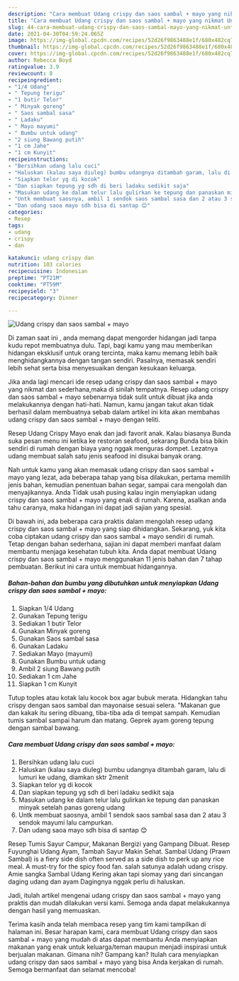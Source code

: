 ```yaml
---
description: "Cara membuat Udang crispy dan saos sambal + mayo yang nikmat Untuk Jualan"
title: "Cara membuat Udang crispy dan saos sambal + mayo yang nikmat Untuk Jualan"
slug: 44-cara-membuat-udang-crispy-dan-saos-sambal-mayo-yang-nikmat-untuk-jualan
date: 2021-04-30T04:59:24.065Z
image: https://img-global.cpcdn.com/recipes/52d26f9863488e1f/680x482cq70/udang-crispy-dan-saos-sambal-mayo-foto-resep-utama.jpg
thumbnail: https://img-global.cpcdn.com/recipes/52d26f9863488e1f/680x482cq70/udang-crispy-dan-saos-sambal-mayo-foto-resep-utama.jpg
cover: https://img-global.cpcdn.com/recipes/52d26f9863488e1f/680x482cq70/udang-crispy-dan-saos-sambal-mayo-foto-resep-utama.jpg
author: Rebecca Boyd
ratingvalue: 3.9
reviewcount: 8
recipeingredient:
- "1/4 Udang"
- " Tepung terigu"
- "1 butir Telor"
- " Minyak goreng"
- " Saos sambal sasa"
- " Ladaku"
- " Mayo mayumi"
- " Bumbu untuk udang"
- "2 siung Bawang putih"
- "1 cm Jahe"
- "1 cm Kunyit"
recipeinstructions:
- "Bersihkan udang lalu cuci"
- "Haluskan (kalau saya diuleg) bumbu udangnya ditambah garam, lalu di lumuri ke udang, diamkan sktr 2menit"
- "Siapkan telor yg di kocok"
- "Dan siapkan tepung yg sdh di beri ladaku sedikit saja"
- "Masukan udang ke dalam telur lalu gulirkan ke tepung dan panaskan minyak setelah panas goreng udang"
- "Untk membuat saosnya, ambil 1 sendok saos sambal sasa dan 2 atau 3 sendok mayumi lalu campurkan."
- "Dan udang saoa mayo sdh bisa di santap 😊"
categories:
- Resep
tags:
- udang
- crispy
- dan

katakunci: udang crispy dan 
nutrition: 103 calories
recipecuisine: Indonesian
preptime: "PT21M"
cooktime: "PT59M"
recipeyield: "3"
recipecategory: Dinner

---
```



![Udang crispy dan saos sambal + mayo](https://img-global.cpcdn.com/recipes/52d26f9863488e1f/680x482cq70/udang-crispy-dan-saos-sambal-mayo-foto-resep-utama.jpg)

Di zaman  saat ini , anda memang dapat mengorder hidangan jadi tanpa kudu repot membuatnya dulu. Tapi, bagi kamu yang mau memberikan hidangan eksklusif untuk orang tercinta, maka kamu memang lebih baik menghidangkannya dengan tangan sendiri. Pasalnya, memasak sendiri lebih sehat serta bisa menyesuaikan dengan kesukaan keluarga.

Jika anda lagi mencari ide resep udang crispy dan saos sambal + mayo yang nikmat dan sederhana,maka di sinilah tempatnya. Resep udang crispy dan saos sambal + mayo  sebenarnya tidak sulit untuk dibuat jika anda melakukannya dengan hati-hati. Namun, kamu jangan takut akan tidak berhasil dalam membuatnya 
sebab dalam artikel ini kita akan membahas udang crispy dan saos sambal + mayo dengan teliti.  

Resep Udang Crispy Mayo enak dan jadi favorit anak. Kalau biasanya Bunda suka pesan menu ini ketika ke restoran seafood, sekarang Bunda bisa bikin sendiri di rumah dengan biaya yang nggak menguras dompet. Lezatnya udang membuat salah satu jenis seafood ini disukai banyak orang.

Nah untuk kamu yang akan memasak udang crispy dan saos sambal + mayo yang lezat, ada beberapa tahap yang bisa dilakukan, pertama memilih jenis bahan, kemudian penentuan bahan segar, sampai cara mengolah dan menyajikannya. Anda Tidak usah pusing kalau ingin menyiapkan udang crispy dan saos sambal + mayo yang enak di rumah. Karena, asalkan anda  tahu caranya, maka hidangan ini dapat jadi sajian yang spesial.

Di bawah ini, ada beberapa cara praktis  dalam mengolah resep udang crispy dan saos sambal + mayo yang siap dihidangkan. Sekarang, yuk kita coba ciptakan udang crispy dan saos sambal + mayo sendiri di rumah. Tetap dengan bahan sederhana, sajian ini dapat memberi manfaat dalam membantu menjaga kesehatan tubuh kita. Anda dapat membuat Udang crispy dan saos sambal + mayo menggunakan 11 jenis bahan dan 7 tahap pembuatan. Berikut ini cara untuk membuat hidangannya.

<!--inarticleads1-->

##### Bahan-bahan dan bumbu yang dibutuhkan untuk menyiapkan Udang crispy dan saos sambal + mayo:

1. Siapkan 1/4 Udang
1. Gunakan  Tepung terigu
1. Sediakan 1 butir Telor
1. Gunakan  Minyak goreng
1. Gunakan  Saos sambal sasa
1. Gunakan  Ladaku
1. Sediakan  Mayo (mayumi)
1. Gunakan  Bumbu untuk udang
1. Ambil 2 siung Bawang putih
1. Sediakan 1 cm Jahe
1. Siapkan 1 cm Kunyit


Tutup toples atau kotak lalu kocok box agar bubuk merata. Hidangkan tahu crispy dengan saos sambal dan mayonaise sesuai selera. &#34;Makanan gue dan kakak itu sering dibuang, tiba-tiba ada di tempat sampah. Kemudian tumis sambal sampai harum dan matang. Geprek ayam goreng tepung dengan sambal bawang. 

<!--inarticleads2-->

##### Cara membuat Udang crispy dan saos sambal + mayo:

1. Bersihkan udang lalu cuci
1. Haluskan (kalau saya diuleg) bumbu udangnya ditambah garam, lalu di lumuri ke udang, diamkan sktr 2menit
1. Siapkan telor yg di kocok
1. Dan siapkan tepung yg sdh di beri ladaku sedikit saja
1. Masukan udang ke dalam telur lalu gulirkan ke tepung dan panaskan minyak setelah panas goreng udang
1. Untk membuat saosnya, ambil 1 sendok saos sambal sasa dan 2 atau 3 sendok mayumi lalu campurkan.
1. Dan udang saoa mayo sdh bisa di santap 😊


Resep Tumis Sayur Campur, Makanan Bergizi yang Gampang Dibuat. Resep Fuyunghai Udang Ayam, Tambah Sayur Makin Sehat. Sambal Udang (Prawn Sambal) is a fiery side dish often served as a side dish to perk up any rice meal. A must-try for the spicy food fan. salah satunya adalah udang crispy. Amie sangka Sambal Udang Kering akan tapi siomay yang dari sincangan daging udang dan ayam Dagingnya nggak perlu di haluskan. 

Jadi, itulah artikel mengenai  udang crispy dan saos sambal + mayo  yang praktis dan mudah dilakukan versi kami. Semoga anda dapat melakukannya dengan hasil yang memuaskan. 

Terima kasih anda telah membaca resep yang tim kami tampilkan di halaman ini. Besar harapan kami, cara membuat  Udang crispy dan saos sambal + mayo yang mudah di atas dapat membantu Anda menyiapkan makanan yang enak untuk keluarga/teman maupun menjadi inspirasi untuk berjualan makanan. Gimana nih? Gampang kan? Itulah cara menyiapkan udang crispy dan saos sambal + mayo yang bisa Anda kerjakan di rumah. Semoga bermanfaat dan selamat mencoba!

